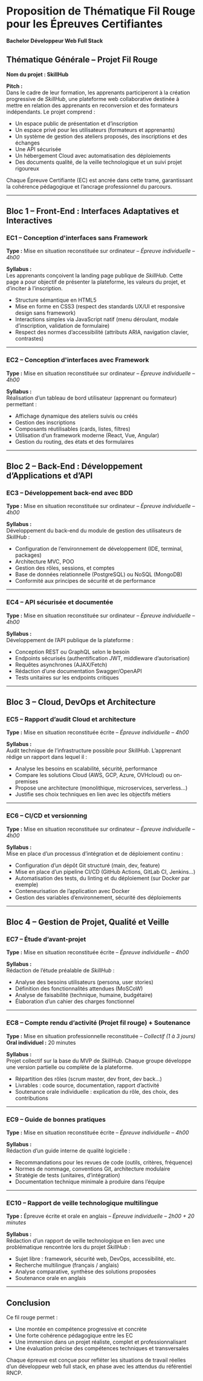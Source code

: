 # Proposition de Thématique Fil Rouge pour les Épreuves Certifiantes

**Bachelor Développeur Web Full Stack**

## Thématique Générale – Projet Fil Rouge

**Nom du projet : SkillHub**

**Pitch :**  
Dans le cadre de leur formation, les apprenants participeront à la création progressive de *SkillHub*, une plateforme
web collaborative destinée à mettre en relation des apprenants en reconversion et des formateurs indépendants. Le projet
comprend :

- Un espace public de présentation et d’inscription
- Un espace privé pour les utilisateurs (formateurs et apprenants)
- Un système de gestion des ateliers proposés, des inscriptions et des échanges
- Une API sécurisée
- Un hébergement Cloud avec automatisation des déploiements
- Des documents qualité, de la veille technologique et un suivi projet rigoureux

Chaque Épreuve Certifiante (EC) est ancrée dans cette trame, garantissant la cohérence pédagogique et l’ancrage
professionnel du parcours.

---

## Bloc 1 – Front-End : Interfaces Adaptatives et Interactives

### **EC1 – Conception d'interfaces sans Framework**

**Type :** Mise en situation reconstituée sur ordinateur – *Épreuve individuelle – 4h00*

**Syllabus :**  
Les apprenants conçoivent la landing page publique de *SkillHub*. Cette page a pour objectif de présenter la plateforme,
les valeurs du projet, et d’inciter à l’inscription.

- Structure sémantique en HTML5
- Mise en forme en CSS3 (respect des standards UX/UI et responsive design sans framework)
- Interactions simples via JavaScript natif (menu déroulant, modale d’inscription, validation de formulaire)
- Respect des normes d’accessibilité (attributs ARIA, navigation clavier, contrastes)

---

### **EC2 – Conception d'interfaces avec Framework**

**Type :** Mise en situation reconstituée sur ordinateur – *Épreuve individuelle – 4h00*

**Syllabus :**  
Réalisation d’un tableau de bord utilisateur (apprenant ou formateur) permettant :

- Affichage dynamique des ateliers suivis ou créés
- Gestion des inscriptions
- Composants réutilisables (cards, listes, filtres)
- Utilisation d’un framework moderne (React, Vue, Angular)
- Gestion du routing, des états et des formulaires

---

## Bloc 2 – Back-End : Développement d’Applications et d’API

### **EC3 – Développement back-end avec BDD**

**Type :** Mise en situation reconstituée sur ordinateur – *Épreuve individuelle – 4h00*

**Syllabus :**  
Développement du back-end du module de gestion des utilisateurs de *SkillHub* :

- Configuration de l’environnement de développement (IDE, terminal, packages)
- Architecture MVC, POO
- Gestion des rôles, sessions, et comptes
- Base de données relationnelle (PostgreSQL) ou NoSQL (MongoDB)
- Conformité aux principes de sécurité et de performance

---

### **EC4 – API sécurisée et documentée**

**Type :** Mise en situation reconstituée sur ordinateur – *Épreuve individuelle – 4h00*

**Syllabus :**  
Développement de l’API publique de la plateforme :

- Conception REST ou GraphQL selon le besoin
- Endpoints sécurisés (authentification JWT, middleware d’autorisation)
- Requêtes asynchrones (AJAX/Fetch)
- Rédaction d’une documentation Swagger/OpenAPI
- Tests unitaires sur les endpoints critiques

---

## Bloc 3 – Cloud, DevOps et Architecture

### **EC5 – Rapport d’audit Cloud et architecture**

**Type :** Mise en situation reconstituée écrite – *Épreuve individuelle – 4h00*

**Syllabus :**  
Audit technique de l’infrastructure possible pour *SkillHub*. L’apprenant rédige un rapport dans lequel il :

- Analyse les besoins en scalabilité, sécurité, performance
- Compare les solutions Cloud (AWS, GCP, Azure, OVHcloud) ou on-premises
- Propose une architecture (monolithique, microservices, serverless…)
- Justifie ses choix techniques en lien avec les objectifs métiers

---

### **EC6 – CI/CD et versionning**

**Type :** Mise en situation reconstituée sur ordinateur – *Épreuve individuelle – 4h00*

**Syllabus :**  
Mise en place d’un processus d’intégration et de déploiement continu :

- Configuration d’un dépôt Git structuré (main, dev, feature)
- Mise en place d’un pipeline CI/CD (GitHub Actions, GitLab CI, Jenkins…)
- Automatisation des tests, du linting et du déploiement (sur Docker par exemple)
- Conteneurisation de l’application avec Docker
- Gestion des variables d’environnement, sécurité des déploiements

---

## Bloc 4 – Gestion de Projet, Qualité et Veille

### **EC7 – Étude d’avant-projet**

**Type :** Mise en situation reconstituée écrite – *Épreuve individuelle – 4h00*

**Syllabus :**  
Rédaction de l’étude préalable de *SkillHub* :

- Analyse des besoins utilisateurs (persona, user stories)
- Définition des fonctionnalités attendues (MoSCoW)
- Analyse de faisabilité (technique, humaine, budgétaire)
- Élaboration d’un cahier des charges fonctionnel

---

### **EC8 – Compte rendu d’activité (Projet fil rouge) + Soutenance**

**Type :** Mise en situation professionnelle reconstituée – *Collectif (1 à 3 jours)*  
**Oral individuel :** 20 minutes

**Syllabus :**  
Projet collectif sur la base du MVP de *SkillHub*. Chaque groupe développe une version partielle ou complète de la
plateforme.

- Répartition des rôles (scrum master, dev front, dev back…)
- Livrables : code source, documentation, rapport d’activité
- Soutenance orale individuelle : explication du rôle, des choix, des contributions

---

### **EC9 – Guide de bonnes pratiques**

**Type :** Mise en situation reconstituée écrite – *Épreuve individuelle – 4h00*

**Syllabus :**  
Rédaction d’un guide interne de qualité logicielle :

- Recommandations pour les revues de code (outils, critères, fréquence)
- Normes de nommage, conventions Git, architecture modulaire
- Stratégie de tests (unitaires, d’intégration)
- Documentation technique minimale à produire dans l’équipe

---

### **EC10 – Rapport de veille technologique multilingue**

**Type :** Épreuve écrite et orale en anglais – *Épreuve individuelle – 2h00 + 20 minutes*

**Syllabus :**  
Rédaction d’un rapport de veille technologique en lien avec une problématique rencontrée lors du projet *SkillHub* :

- Sujet libre : framework, sécurité web, DevOps, accessibilité, etc.
- Recherche multilingue (français / anglais)
- Analyse comparative, synthèse des solutions proposées
- Soutenance orale en anglais

---

## Conclusion

Ce fil rouge permet :

- Une montée en compétence progressive et concrète
- Une forte cohérence pédagogique entre les EC
- Une immersion dans un projet réaliste, complet et professionnalisant
- Une évaluation précise des compétences techniques et transversales

Chaque épreuve est conçue pour refléter les situations de travail réelles d’un développeur web full stack, en phase avec
les attendus du référentiel RNCP.
